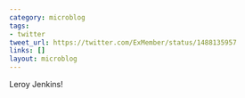 ```yaml
---
category: microblog
tags:
- twitter
tweet_url: https://twitter.com/ExMember/status/1488135957
links: []
layout: microblog
---
```

Leroy Jenkins!
